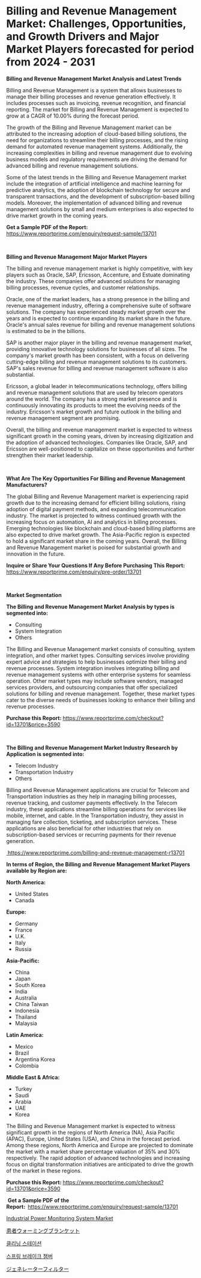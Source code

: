 <p><h1>Billing and Revenue Management Market: Challenges, Opportunities, and Growth Drivers and Major Market Players forecasted for period from 2024 - 2031</h1></p><p><strong>Billing and Revenue Management Market Analysis and Latest Trends</strong></p>
<p><p>Billing and Revenue Management is a system that allows businesses to manage their billing processes and revenue generation effectively. It includes processes such as invoicing, revenue recognition, and financial reporting. The market for Billing and Revenue Management is expected to grow at a CAGR of 10.00% during the forecast period.</p><p>The growth of the Billing and Revenue Management market can be attributed to the increasing adoption of cloud-based billing solutions, the need for organizations to streamline their billing processes, and the rising demand for automated revenue management systems. Additionally, the increasing complexities in billing and revenue management due to evolving business models and regulatory requirements are driving the demand for advanced billing and revenue management solutions.</p><p>Some of the latest trends in the Billing and Revenue Management market include the integration of artificial intelligence and machine learning for predictive analytics, the adoption of blockchain technology for secure and transparent transactions, and the development of subscription-based billing models. Moreover, the implementation of advanced billing and revenue management solutions by small and medium enterprises is also expected to drive market growth in the coming years.</p></p>
<p><strong>Get a Sample PDF of the Report:&nbsp;</strong> <a href="https://www.reportprime.com/enquiry/request-sample/13701">https://www.reportprime.com/enquiry/request-sample/13701</a></p>
<p>&nbsp;</p>
<p><strong>Billing and Revenue Management Major Market Players</strong></p>
<p><p>The billing and revenue management market is highly competitive, with key players such as Oracle, SAP, Ericsson, Accenture, and Estuate dominating the industry. These companies offer advanced solutions for managing billing processes, revenue cycles, and customer relationships.</p><p>Oracle, one of the market leaders, has a strong presence in the billing and revenue management industry, offering a comprehensive suite of software solutions. The company has experienced steady market growth over the years and is expected to continue expanding its market share in the future. Oracle's annual sales revenue for billing and revenue management solutions is estimated to be in the billions.</p><p>SAP is another major player in the billing and revenue management market, providing innovative technology solutions for businesses of all sizes. The company's market growth has been consistent, with a focus on delivering cutting-edge billing and revenue management solutions to its customers. SAP's sales revenue for billing and revenue management software is also substantial.</p><p>Ericsson, a global leader in telecommunications technology, offers billing and revenue management solutions that are used by telecom operators around the world. The company has a strong market presence and is continuously innovating its products to meet the evolving needs of the industry. Ericsson's market growth and future outlook in the billing and revenue management segment are promising.</p><p>Overall, the billing and revenue management market is expected to witness significant growth in the coming years, driven by increasing digitization and the adoption of advanced technologies. Companies like Oracle, SAP, and Ericsson are well-positioned to capitalize on these opportunities and further strengthen their market leadership.</p></p>
<p>&nbsp;</p>
<p><strong>What Are The Key Opportunities For Billing and Revenue Management Manufacturers?</strong></p>
<p><p>The global Billing and Revenue Management market is experiencing rapid growth due to the increasing demand for efficient billing solutions, rising adoption of digital payment methods, and expanding telecommunication industry. The market is projected to witness continued growth with the increasing focus on automation, AI and analytics in billing processes. Emerging technologies like blockchain and cloud-based billing platforms are also expected to drive market growth. The Asia-Pacific region is expected to hold a significant market share in the coming years. Overall, the Billing and Revenue Management market is poised for substantial growth and innovation in the future.</p></p>
<p><strong>Inquire or Share Your Questions If Any Before Purchasing This Report:</strong> <a href="https://www.reportprime.com/enquiry/pre-order/13701">https://www.reportprime.com/enquiry/pre-order/13701</a></p>
<p>&nbsp;</p>
<p><strong>Market Segmentation</strong></p>
<p><strong>The Billing and Revenue Management Market Analysis by types is segmented into:</strong></p>
<p><ul><li>Consulting</li><li>System Integration</li><li>Others</li></ul></p>
<p><p>The Billing and Revenue Management market consists of consulting, system integration, and other market types. Consulting services involve providing expert advice and strategies to help businesses optimize their billing and revenue processes. System integration involves integrating billing and revenue management systems with other enterprise systems for seamless operation. Other market types may include software vendors, managed services providers, and outsourcing companies that offer specialized solutions for billing and revenue management. Together, these market types cater to the diverse needs of businesses looking to enhance their billing and revenue processes.</p></p>
<p><strong>Purchase this Report:&nbsp;</strong><a href="https://www.reportprime.com/checkout?id=13701&price=3590">https://www.reportprime.com/checkout?id=13701&price=3590</a></p>
<p>&nbsp;</p>
<p><strong>The Billing and Revenue Management Market Industry Research by Application is segmented into:</strong></p>
<p><ul><li>Telecom Industry</li><li>Transportation Industry</li><li>Others</li></ul></p>
<p><p>Billing and Revenue Management applications are crucial for Telecom and Transportation industries as they help in managing billing processes, revenue tracking, and customer payments effectively. In the Telecom industry, these applications streamline billing operations for services like mobile, internet, and cable. In the Transportation industry, they assist in managing fare collection, ticketing, and subscription services. These applications are also beneficial for other industries that rely on subscription-based services or recurring payments for their revenue generation.</p></p>
<p><a href="https://www.reportprime.com/billing-and-revenue-management-r13701">&nbsp;https://www.reportprime.com/billing-and-revenue-management-r13701</a></p>
<p><strong>In terms of Region, the Billing and Revenue Management Market Players available by Region are:</strong></p>
<p>
    <p> <strong> North America: </strong>
        <ul>
            <li>United States</li>
            <li>Canada</li>
        </ul>
        </p> 
    <p> <strong> Europe: </strong>
        <ul>
            <li>Germany</li>
            <li>France</li>
            <li>U.K.</li>
            <li>Italy</li>
            <li>Russia</li>
        </ul>
        </p> 
    <p> <strong> Asia-Pacific: </strong>
        <ul>
            <li>China</li>
            <li>Japan</li>
            <li>South Korea</li>
            <li>India</li>
            <li>Australia</li>
            <li>China Taiwan</li>
            <li>Indonesia</li>
            <li>Thailand</li>
            <li>Malaysia</li>
        </ul>
        </p> 
    <p> <strong> Latin America: </strong>
        <ul>
            <li>Mexico</li>
            <li>Brazil</li>
            <li>Argentina Korea</li>
            <li>Colombia</li>
        </ul>
        </p> 
    <p> <strong> Middle East & Africa: </strong>
        <ul>
            <li>Turkey</li>
            <li>Saudi</li>
            <li>Arabia</li>
            <li>UAE</li>
            <li>Korea</li>
        </ul>
    </p>
    </p>
<p><p>The Billing and Revenue Management market is expected to witness significant growth in the regions of North America (NA), Asia Pacific (APAC), Europe, United States (USA), and China in the forecast period. Among these regions, North America and Europe are projected to dominate the market with a market share percentage valuation of 35% and 30% respectively. The rapid adoption of advanced technologies and increasing focus on digital transformation initiatives are anticipated to drive the growth of the market in these regions.</p></p>
<p><strong>Purchase this Report: </strong><a href="https://www.reportprime.com/checkout?id=13701&price=3590">https://www.reportprime.com/checkout?id=13701&price=3590</a></p>
<p>&nbsp;<strong>Get a Sample PDF of the Report:&nbsp;&nbsp;</strong><a href="https://www.reportprime.com/enquiry/request-sample/13701">https://www.reportprime.com/enquiry/request-sample/13701</a></p>
<p><strong></strong></p>
<p><p><a href="https://github.com/Airanohannonzb68e5pb53oc1/Market-Research-Report-List-2/blob/main/industrial-power-monitoring-system-market.md">Industrial Power Monitoring System Market</a></p><p><a href="https://medium.com/@murraycod1929/%E6%82%A3%E8%80%85%E6%B8%A9%E7%86%B1%E6%AF%AF%E5%B8%82%E5%A0%B4-%E7%A8%AE%E9%A1%9E-%E7%94%A8%E9%80%94-%E5%9C%B0%E7%90%86%E3%81%AB%E3%82%88%E3%82%8B%E5%8C%85%E6%8B%AC%E7%9A%84%E8%A9%95%E4%BE%A1-5a6a1511a964">患者ウォーミングブランケット</a></p><p><a href="https://github.com/TimmyMann6767/Market-Research-Report-List-1/blob/main/310317622693.md">클리닝 스테이션</a></p><p><a href="https://medium.com/@lowellleke20231/%EB%B4%84-%EB%B8%8C%EB%A0%88%EC%9D%B4%ED%81%AC-%EC%B1%94%EB%B2%84-%EC%8B%9C%EC%9E%A5-%EA%B7%9C%EB%AA%A8-cagr-2024-2030-%ED%8A%B8%EB%A0%8C%EB%93%9C-ef88df3e51bd">스프링 브레이크 챔버</a></p><p><a href="https://medium.com/@alletty768546/%E3%82%B8%E3%82%A7%E3%83%8D%E3%83%AC%E3%83%BC%E3%82%BF%E3%83%BC%E3%83%95%E3%82%A3%E3%83%AB%E3%82%BF%E3%83%BC%E5%B8%82%E5%A0%B4%E8%AA%BF%E6%9F%BB%E3%83%AC%E3%83%9D%E3%83%BC%E3%83%88-%E3%81%9D%E3%81%AE%E6%AD%B4%E5%8F%B2%E3%81%8A%E3%82%88%E3%81%B32024%E5%B9%B4%E3%81%8B%E3%82%892031%E5%B9%B4%E3%81%BE%E3%81%A7%E3%81%AE%E4%BA%88%E6%B8%AC-4a4ba6bdd3d3">ジェネレーターフィルター</a></p></p>